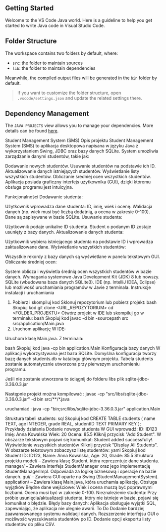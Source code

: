 ## Getting Started

Welcome to the VS Code Java world. Here is a guideline to help you get started to write Java code in Visual Studio Code.

## Folder Structure

The workspace contains two folders by default, where:

- `src`: the folder to maintain sources
- `lib`: the folder to maintain dependencies

Meanwhile, the compiled output files will be generated in the `bin` folder by default.

> If you want to customize the folder structure, open `.vscode/settings.json` and update the related settings there.

## Dependency Management

The `JAVA PROJECTS` view allows you to manage your dependencies. More details can be found [here](https://github.com/microsoft/vscode-java-dependency#manage-dependencies).

Student Management System (SMS)
Opis projektu
Student Management System (SMS) to aplikacja desktopowa napisana w języku Java z wykorzystaniem Swing, JDBC oraz bazy danych SQLite. System umożliwia zarządzanie danymi studentów, takie jak:

Dodawanie nowych studentów.
Usuwanie studentów na podstawie ich ID.
Aktualizowanie danych istniejących studentów.
Wyświetlanie listy wszystkich studentów.
Obliczanie średniej ocen wszystkich studentów.
Aplikacja posiada graficzny interfejs użytkownika (GUI), dzięki któremu obsługa programu jest intuicyjna.

Funkcjonalności
Dodawanie studenta:

Użytkownik wprowadza dane studenta: ID, imię, wiek i ocenę.
Walidacja danych (np. wiek musi być liczbą dodatnią, a ocena w zakresie 0-100).
Dane są zapisywane w bazie SQLite.
Usuwanie studenta:

Użytkownik podaje unikalne ID studenta.
Student o podanym ID zostaje usunięty z bazy danych.
Aktualizowanie danych studenta:

Użytkownik wybiera istniejącego studenta na podstawie ID i wprowadza zaktualizowane dane.
Wyświetlanie wszystkich studentów:

Wszystkie rekordy z bazy danych są wyświetlane w panelu tekstowym GUI.
Obliczanie średniej ocen:

System oblicza i wyświetla średnią ocen wszystkich studentów w bazie danych.
Wymagania systemowe
Java Development Kit (JDK) 8 lub nowszy.
SQLite (wbudowana baza danych SQLite3).
IDE (np. IntelliJ IDEA, Eclipse) lub możliwość uruchamiania programów w Javie z terminala.
Instrukcje instalacji i uruchamiania
1. Pobierz i skompiluj kod
Sklonuj repozytorium lub pobierz projekt:
bash
Skopiuj kod
git clone <URL_REPOZYTORIUM>
cd <FOLDER_PROJEKTU>
Otwórz projekt w IDE lub skompiluj go w terminalu:
bash
Skopiuj kod
javac -d bin -sourcepath src src/application/Main.java
2. Uruchom aplikację
W IDE:

Uruchom klasę Main.java.
Z terminala:

bash
Skopiuj kod
java -cp bin application.Main
Konfiguracja bazy danych
W aplikacji wykorzystywana jest baza SQLite. Domyślna konfiguracja tworzy bazę danych students.db w katalogu głównym projektu.
Tabela students zostanie automatycznie utworzona przy pierwszym uruchomieniu programu.

Jeśli  nie zostanie utworzona to ściągnij do folderu libs
plik sqlite-jdbc-3.36.0.3.jar

Następnie projekt można kompilować :
javac -cp "src/libs/sqlite-jdbc-3.36.0.3.jar" -d bin src/**/*.java

uruchamiać :
java -cp "bin;src/libs/sqlite-jdbc-3.36.0.3.jar" application.Main



Struktura tabeli students:
sql
Skopiuj kod
CREATE TABLE students (
    name TEXT,
    age INTEGER,
    grade REAL,
    studentID TEXT PRIMARY KEY
);
Przykłady działania
Dodanie nowego studenta
W GUI wprowadź:
ID: ID123
Imię: Anna Kowalska
Wiek: 20
Ocena: 85.5
Kliknij przycisk "Add Student".
W obszarze tekstowym pojawi się komunikat: Student added successfully!.
Wyświetlenie wszystkich studentów
Kliknij przycisk "Display All Students".
W obszarze tekstowym zobaczysz listę studentów:
yaml
Skopiuj kod
Student ID: ID123, Name: Anna Kowalska, Age: 20, Grade: 85.5
Struktura projektu
model/ – Zawiera klasę Student, która reprezentuje dane studenta.
manager/ – Zawiera interfejs StudentManager oraz jego implementację StudentManagerImpl. Odpowiada za logikę biznesową i operacje na bazie danych.
gui/ – Zawiera GUI oparte na Swing (StudentManagementSystem).
application/ – Zawiera klasę Main.java, która uruchamia aplikację.
Obsługa wyjątków
Błędne dane wejściowe:
Wiek i ocena muszą być poprawnymi liczbami.
Ocena musi być w zakresie 0-100.
Nieznalezienie studenta:
Przy próbie usunięcia/aktualizacji studenta, który nie istnieje w bazie, pojawi się komunikat o błędzie.
Błędy bazy danych:
Aplikacja obsługuje wyjątki SQL, zapewniając, że aplikacja nie ulegnie awarii.
To Do
Dodanie bardziej zaawansowanego systemu walidacji danych.
Rozszerzenie interfejsu GUI o możliwość wyszukiwania studentów po ID.
Dodanie opcji eksportu listy studentów do pliku CSV.

